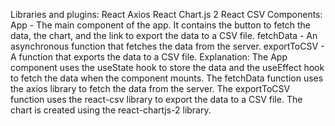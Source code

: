 Libraries and plugins:
React
Axios
React Chart.js 2
React CSV
Components:
App - The main component of the app. It contains the button to fetch the data, the chart, and the link to export the data to a CSV file.
fetchData - An asynchronous function that fetches the data from the server.
exportToCSV - A function that exports the data to a CSV file.
Explanation:
The App component uses the useState hook to store the data and the useEffect hook to fetch the data when the component mounts.
The fetchData function uses the axios library to fetch the data from the server.
The exportToCSV function uses the react-csv library to export the data to a CSV file.
The chart is created using the react-chartjs-2 library.

